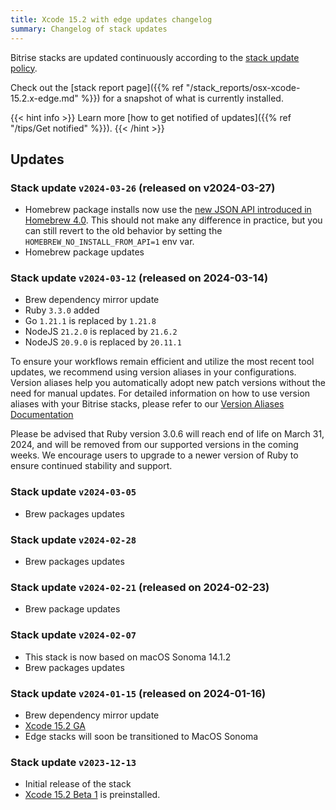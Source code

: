 ```yaml
---
title: Xcode 15.2 with edge updates changelog
summary: Changelog of stack updates
---
```


Bitrise stacks are updated continuously according to the [stack update policy](https://devcenter.bitrise.io/en/infrastructure/build-stacks/stack-update-policy.html).

Check out the [stack report page]({{% ref "/stack_reports/osx-xcode-15.2.x-edge.md" %}}) for a snapshot of what is currently installed.

{{< hint info >}}
Learn more [how to get notified of updates]({{% ref "/tips/Get notified" %}}).
{{< /hint >}}

## Updates

### Stack update `v2024-03-26` (released on v2024-03-27)

- Homebrew package installs now use the [new JSON API introduced in Homebrew 4.0](https://brew.sh/2023/02/16/homebrew-4.0.0/). This should not make any difference in practice, but you can still revert to the old behavior by setting the `HOMEBREW_NO_INSTALL_FROM_API=1` env var.
- Homebrew package updates

### Stack update `v2024-03-12` (released on 2024-03-14)

- Brew dependency mirror update
- Ruby `3.3.0` added
- Go `1.21.1` is replaced by `1.21.8`
- NodeJS `21.2.0` is replaced by `21.6.2`
- NodeJS `20.9.0` is replaced by `20.11.1`

To ensure your workflows remain efficient and utilize the most recent tool updates, we recommend using version aliases in your configurations. Version aliases help you automatically adopt new patch versions without the need for manual updates. For detailed information on how to use version aliases with your Bitrise stacks, please refer to our [Version Aliases Documentation](https://stacks.bitrise.io/tips/tool-versions/#version-aliases)

Please be advised that Ruby version 3.0.6 will reach end of life on March 31, 2024, and will be removed from our supported versions in the coming weeks. We encourage users to upgrade to a newer version of Ruby to ensure continued stability and support.

### Stack update `v2024-03-05`

- Brew packages updates

### Stack update `v2024-02-28`

- Brew packages updates

### Stack update `v2024-02-21` (released on 2024-02-23)

- Brew package updates

### Stack update `v2024-02-07`

- This stack is now based on macOS Sonoma 14.1.2
- Brew packages updates

### Stack update `v2024-01-15` (released on 2024-01-16)

- Brew dependency mirror update
- [Xcode 15.2 GA](https://developer.apple.com/documentation/xcode-release-notes/xcode-15_2-release-notes)
-  Edge stacks will soon be transitioned to MacOS Sonoma

### Stack update `v2023-12-13`

- Initial release of the stack
- [Xcode 15.2 Beta 1](https://developer.apple.com/documentation/xcode-release-notes/xcode-15_2-release-notes) is preinstalled.


